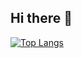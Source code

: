 ## Hi there 👋
[![Top Langs](https://github-readme-stats.vercel.app/api/top-langs/?username=Sarnuza)](https://github.com/Sarnuza/github-readme-stats)
